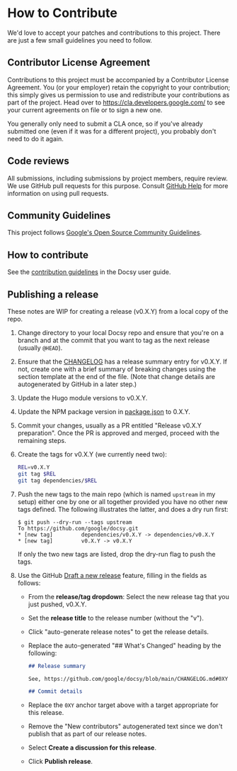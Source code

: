 # How to Contribute

We'd love to accept your patches and contributions to this project. There are
just a few small guidelines you need to follow.

## Contributor License Agreement

Contributions to this project must be accompanied by a Contributor License
Agreement. You (or your employer) retain the copyright to your contribution;
this simply gives us permission to use and redistribute your contributions as
part of the project. Head over to <https://cla.developers.google.com/> to see
your current agreements on file or to sign a new one.

You generally only need to submit a CLA once, so if you've already submitted one
(even if it was for a different project), you probably don't need to do it
again.

## Code reviews

All submissions, including submissions by project members, require review. We
use GitHub pull requests for this purpose. Consult
[GitHub Help](https://help.github.com/articles/about-pull-requests/) for more
information on using pull requests.

## Community Guidelines

This project follows
[Google's Open Source Community Guidelines](https://opensource.google.com/conduct/).

## How to contribute

See the [contribution
guidelines](https://www.docsy.dev/docs/contribution-guidelines/)
in the Docsy user guide.

## Publishing a release

These notes are WIP for creating a release (v0.X.Y) from a local copy of the
repo.

1.  Change directory to your local Docsy repo and ensure that you're on a branch
    and at the commit that you want to tag as the next release (usually
    `@HEAD`).
2.  Ensure that the [CHANGELOG](CHANGELOG.md) has a release summary entry for
    v0.X.Y. If not, create one with a brief summary of breaking changes using
    the section template at the end of the file. (Note that change details are
    autogenerated by GitHub in a later step.)
3.  Update the Hugo module versions to v0.X.Y.
4.  Update the NPM package version in [package.json](package.json) to 0.X.Y.
5.  Commit your changes, usually as a PR entitled "Release v0.X.Y preparation".
    Once the PR is approved and merged, proceed with the remaining steps.
6.  Create the tags for v0.X.Y (we currently need two):

    ```sh
    REL=v0.X.Y
    git tag $REL
    git tag dependencies/$REL
    ```

7.  Push the new tags to the main repo (which is named `upstream` in my setup)
    either one by one or all together provided you have no other new tags
    defined. The following illustrates the latter, and does a dry run first:

    ```console
    $ git push --dry-run --tags upstream
    To https://github.com/google/docsy.git
    * [new tag]         dependencies/v0.X.Y -> dependencies/v0.X.Y
    * [new tag]         v0.X.Y -> v0.X.Y
    ```

    If only the two new tags are listed, drop the dry-run flag to push the tags.

8.  Use the GitHub [Draft a new release][] feature, filling in the fields as
    follows:

    -   From the **release/tag dropdown**: Select the new release tag that you just
        pushed, v0.X.Y.
    -   Set the **release title** to the release number (without the "v").
    -   Click "auto-generate release notes" to get the release details.
    -   Replace the auto-generated "## What's Changed" heading by the following:

        ```markdown
        ## Release summary

        See, https://github.com/google/docsy/blob/main/CHANGELOG.md#0XY

        ## Commit details
        ```

    -   Replace the `0XY` anchor target above with a target appropriate for this
        release.
    -   Remove the "New contributors" autogenerated text since we don't publish
        that as part of our release notes.
    -   Select **Create a discussion for this release**.
    -   Click **Publish release**.

[draft a new release]: https://github.com/google/docsy/releases/new
